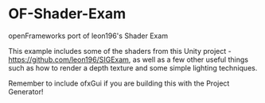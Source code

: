 # OF-Shader-Exam
openFrameworks port of leon196's Shader Exam

This example includes some of the shaders from this Unity project - https://github.com/leon196/SIGExam, as well as a few other
useful things such as how to render a depth texture and some simple lighting techniques.

Remember to include ofxGui if you are building this with the Project Generator!
